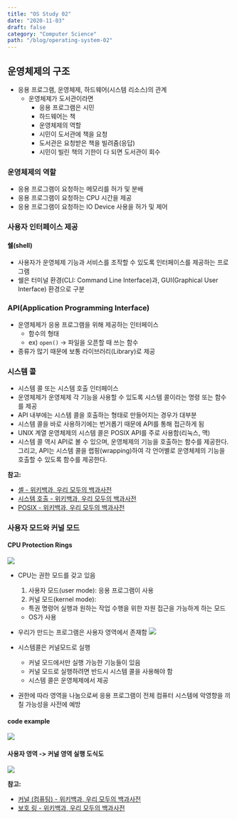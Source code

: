 ```yaml
---
title: "OS Study 02"
date: "2020-11-03"
draft: false
category: "Computer Science"
path: "/blog/operating-system-02"
---
```


## 운영체제의 구조

- 응용 프로그램, 운영체제, 하드웨어(시스템 리소스)의 관계
  - 운영체제가 도서관이라면
    - 응용 프로그램은 시민
    - 하드웨어는 책
    - 운영체제의 역할
    - 시민이 도서관에 책을 요청
    - 도서관은 요청받은 책을 빌려줌(응답)
    - 시민이 빌린 책의 기한이 다 되면 도서관이 회수

### 운영체제의 역할

- 응용 프로그램이 요청하는 메모리를 허가 및 분배
- 응용 프로그램이 요청하는 CPU 시간을 제공
- 응용 프로그램이 요청하는 IO Device 사용을 허가 및 제어

### 사용자 인터페이스 제공

#### 쉘(shell)

- 사용자가 운영체제 기능과 서비스를 조작할 수 있도록 인터페이스를 제공하는 프로그램
- 쉘은 터미널 환경(CLI: Command Line Interface)과, GUI(Graphical User Interface) 환경으로 구분

### API(Application Programming Interface)

- 운영체제가 응용 프로그램을 위해 제공하는 인터페이스
  - 함수의 형태
  - ex) `open()` -> 파일을 오픈할 때 쓰는 함수
- 종류가 많기 때문에 보통 라이브러리(Library)로 제공

### 시스템 콜

- 시스템 콜 또는 시스템 호출 인터페이스
- 운영체제가 운영체제 각 기능을 사용할 수 있도록 시스템 콜이라는 명령 또는 함수를 제공
- API 내부에는 시스템 콜을 호출하는 형태로 만들어지는 경우가 대부분
- 시스템 콜을 바로 사용하기에는 번거롭기 때문에 API를 통해 접근하게 됨
- UNIX 계열 운영체제의 시스템 콜은 POSIX API를 주로 사용함(리눅스, 맥)
- 시스템 콜 역시 API로 볼 수 있으며, 운영체제의 기능을 호출하는 함수를 제공한다. 그리고, API는 시스템 콜을 랩핑(wrapping)하여 각 언어별로 운영체제의 기능을 호출할 수 있도록 함수를 제공한다.

**참고:**

- [셸 - 위키백과, 우리 모두의 백과사전](https://ko.wikipedia.org/wiki/%EC%85%B8)
- [시스템 호출 - 위키백과, 우리 모두의 백과사전](https://ko.wikipedia.org/wiki/%EC%8B%9C%EC%8A%A4%ED%85%9C_%ED%98%B8%EC%B6%9C)
- [POSIX - 위키백과, 우리 모두의 백과사전](https://ko.wikipedia.org/wiki/POSIX)

### 사용자 모드와 커널 모드

#### CPU Protection Rings

![](https://upload.wikimedia.org/wikipedia/commons/thumb/2/2f/Priv_rings.svg/1280px-Priv_rings.svg.png)

- CPU는 권한 모드를 갖고 있음
  1. 사용자 모드(user mode): 응용 프로그램이 사용
  2. 커널 모드(kernel mode):
  - 특권 명령어 실행과 원하는 작업 수행을 위한 자원 접근을 가능하게 하는 모드
  - OS가 사용
- 우리가 만드는 프로그램은 사용자 영역에서 존재함
  ![](https://kwonsoonwoo.github.io/assets/Operating%20System/protectionring2.png)

- 시스템콜은 커널모드로 실행
  - 커널 모드에서만 실행 가능한 기능들이 있음
  - 커널 모드로 실행하려면 반드시 시스템 콜을 사용해야 함
  - 시스템 콜은 운영체제에서 제공
- 권한에 따라 영역을 나눔으로써 응용 프로그램이 전체 컴퓨터 시스템에 악영향을 끼칠 가능성을 사전에 예방

#### code example

![](https://user-images.githubusercontent.com/40616436/75624981-f9db3380-5bfc-11ea-8d18-17bcea6482f4.png)

#### 사용자 영역 -> 커널 영역 실행 도식도

![](https://miro.medium.com/max/1091/1*t2-zohRaFxxqHFF-xDPOWA.png)

**참고:**

- [커널 (컴퓨팅) - 위키백과, 우리 모두의 백과사전](<https://ko.wikipedia.org/wiki/%EC%BB%A4%EB%84%90_(%EC%BB%B4%ED%93%A8%ED%8C%85)>)
- [보호 링 - 위키백과, 우리 모두의 백과사전](https://ko.wikipedia.org/wiki/%EB%B3%B4%ED%98%B8_%EB%A7%81)
